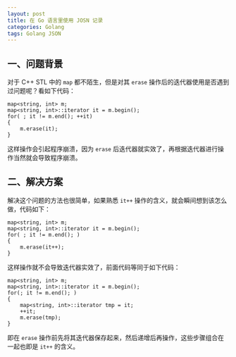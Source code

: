 ```yaml
---
layout: post
title: 在 Go 语言里使用 JOSN 记录
categories: Golang
tags: Golang JSON
---
```


## 一、问题背景

对于 C++ STL 中的 `map` 都不陌生，但是对其 `erase` 操作后的迭代器使用是否遇到过问题呢？看如下代码：

    map<string, int> m;
    map<string, int>::iterator it = m.begin();
    for( ; it != m.end(); ++it)
    {
        m.erase(it);
    }
    
这样操作会引起程序崩溃，因为 `erase` 后迭代器就实效了，再根据迭代器进行操作当然就会导致程序崩溃。

## 二、解决方案

解决这个问题的方法也很简单，如果熟悉 `it++` 操作的含义，就会瞬间想到该怎么做，代码如下：

    map<string, int> m;
    map<string, int>::iterator it = m.begin();
    for( ; it != m.end(); )
    {
        m.erase(it++);
    }
    
这样操作就不会导致迭代器实效了，前面代码等同于如下代码：

    map<string, int> m;
    map<string, int>::iterator it = m.begin();
    for(; it != m.end(); )
    {
        map<string, int>::iterator tmp = it;
        ++it;
        m.erase(tmp);
    }
    
即在 `erase` 操作前先将其迭代器保存起来，然后递增后再操作，这些步骤组合在一起也即是 `it++` 的含义。
